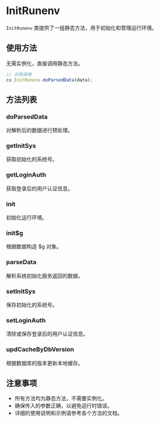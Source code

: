 # InitRunenv

`InitRunenv` 类提供了一组静态方法，用于初始化和管理运行环境。

## 使用方法

无需实例化，直接调用静态方法。

```javascript
// 示例调用
cx.InitRunenv.doParsedData(data);
```

## 方法列表

### doParsedData
对解析后的数据进行预处理。

### getInitSys
获取初始化的系统号。

### getLoginAuth
获取登录后的用户认证信息。

### init
初始化运行环境。

### init$g
根据数据构造 $g 对象。

### parseData
解析系统初始化服务返回的数据。

### setInitSys
保存初始化的系统号。

### setLoginAuth
清除或保存登录后的用户认证信息。

### updCacheByDbVersion
根据数据库的版本更新本地缓存。

## 注意事项

- 所有方法均为静态方法，不需要实例化。
- 确保传入的参数正确，以避免运行时错误。
- 详细的使用说明和示例请参考各个方法的文档。 